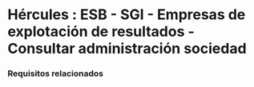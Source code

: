 # Hércules : ESB \- SGI \- Empresas de explotación de resultados \- Consultar administración sociedad



### Requisitos relacionados






